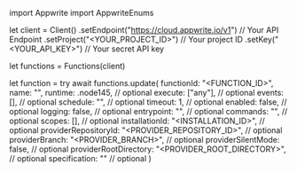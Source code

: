 import Appwrite
import AppwriteEnums

let client = Client()
    .setEndpoint("https://cloud.appwrite.io/v1") // Your API Endpoint
    .setProject("<YOUR_PROJECT_ID>") // Your project ID
    .setKey("<YOUR_API_KEY>") // Your secret API key

let functions = Functions(client)

let function = try await functions.update(
    functionId: "<FUNCTION_ID>",
    name: "<NAME>",
    runtime: .node145, // optional
    execute: ["any"], // optional
    events: [], // optional
    schedule: "", // optional
    timeout: 1, // optional
    enabled: false, // optional
    logging: false, // optional
    entrypoint: "<ENTRYPOINT>", // optional
    commands: "<COMMANDS>", // optional
    scopes: [], // optional
    installationId: "<INSTALLATION_ID>", // optional
    providerRepositoryId: "<PROVIDER_REPOSITORY_ID>", // optional
    providerBranch: "<PROVIDER_BRANCH>", // optional
    providerSilentMode: false, // optional
    providerRootDirectory: "<PROVIDER_ROOT_DIRECTORY>", // optional
    specification: "" // optional
)

